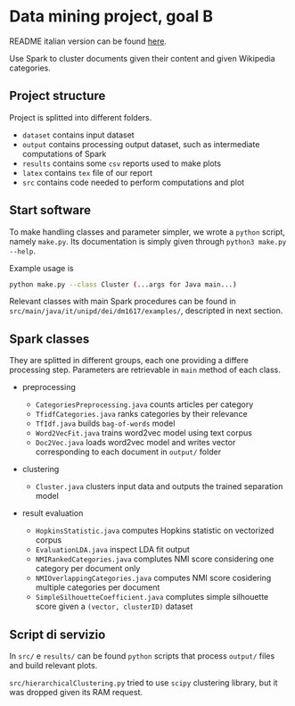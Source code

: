 Data mining project, goal B
===========================
README italian version can be found [here](https://github.com/lobisquit/data_mining_project/blob/04b8595987cdc18d11fc6f0282c93f96df64db09/README.md).

Use Spark to cluster documents given their content and given Wikipedia categories.

Project structure
----------------------
Project is splitted into different folders.
- `dataset` contains input dataset
- `output` contains processing output dataset, such as intermediate computations
  of Spark
- `results` contains some `csv` reports used to make plots
- `latex` contains `tex` file of our report
- `src` contains code needed to perform computations and plot

Start software
--------------------
To make handling classes and parameter simpler, we wrote a `python` script,
namely `make.py`. Its documentation is simply given through `python3 make.py --help`.

Example usage is
```bash
python make.py --class Cluster (...args for Java main...)
```

Relevant classes with main Spark procedures can be found in
`src/main/java/it/unipd/dei/dm1617/examples/`, descripted in next section.

Spark classes
---------------------------

They are splitted in different groups, each one providing a differe processing
step. Parameters are retrievable in `main` method of each class.

- preprocessing
  - `CategoriesPreprocessing.java` counts articles per category
  - `TfidfCategories.java` ranks categories by their relevance
  - `TfIdf.java` builds `bag-of-words` model
  - `Word2VecFit.java` trains word2vec model using text corpus
  - `Doc2Vec.java` loads word2vec model and writes vector corresponding to each
     document in `output/` folder

- clustering
  - `Cluster.java` clusters input data and outputs the trained separation model

- result evaluation
  - `HopkinsStatistic.java` computes Hopkins statistic on vectorized corpus
  - `EvaluationLDA.java` inspect LDA fit output
  - `NMIRankedCategories.java` complutes NMI score considering one category per
    document only
  - `NMIOverlappingCategories.java` computes NMI score cosidering multiple
    categories per document
  - `SimpleSilhouetteCoefficient.java` complutes simple silhouette score given a
    `(vector, clusterID)` dataset

Script di servizio
------------------
In `src/` e `results/` can be found `python` scripts that process `output/`
files and build relevant plots.

`src/hierarchicalClustering.py` tried to use `scipy` clustering library, but it
was dropped given its RAM request.
